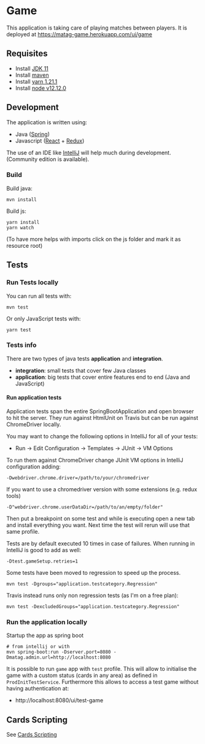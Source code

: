 # Game

This application is taking care of playing matches between players.
It is deployed at https://matag-game.herokuapp.com/ui/game


## Requisites

 * Install [JDK 11](https://jdk.java.net/11/)
 * Install [maven](https://maven.apache.org/download.cgi)
 * Install [yarn 1.21.1](https://classic.yarnpkg.com/en/docs/install)
 * Install [node v12.12.0](https://nodejs.org/en/download/)

## Development

The application is written using:
 * Java ([Spring](https://spring.io/))
 * Javascript ([React](https://reactjs.org/) + [Redux](https://redux.js.org/))

The use of an IDE like [IntelliJ](https://www.jetbrains.com/idea/download/) will help much during development.
(Community edition is available).

### Build

Build java:

    mvn install
    
Build js:

    yarn install
    yarn watch
    
(To have more helps with imports click on the js folder and mark it as resource root)


## Tests

### Run Tests locally

You can run all tests with:

    mvn test
    
Or only JavaScript tests with:

    yarn test 

### Tests info

There are two types of java tests **application** and **integration**.

 * **integration**: small tests that cover few Java classes
 * **application**: big tests that cover entire features end to end (Java and JavaScript)

#### Run application tests

Application tests span the entire SpringBootApplication and open browser to hit the server.
They run against HtmlUnit on Travis but can be run against ChromeDriver locally.

You may want to change the following options in IntelliJ for all of your tests:
 - Run -> Edit Configuration -> Templates -> JUnit -> VM Options

To run them against ChromeDriver change JUnit VM options in IntelliJ configuration adding:

    -Dwebdriver.chrome.driver=/path/to/your/chromedriver

If you want to use a chromedriver version with some extensions (e.g. redux tools)

    -D"webdriver.chrome.userDataDir=/path/to/an/empty/folder"

Then put a breakpoint on some test and while is executing open a new tab and install everything you want.
Next time the test will rerun will use that same profile.

Tests are by default executed 10 times in case of failures.
When running in IntelliJ is good to add as well:

    -Dtest.gameSetup.retries=1 

Some tests have been moved to regression to speed up the process.

    mvn test -Dgroups="application.testcategory.Regression"
    
Travis instead runs only non regression tests (as I'm on a free plan):

    mvn test -DexcludedGroups="application.testcategory.Regression"

### Run the application locally

Startup the app as spring boot

    # from intellij or with
    mvn spring-boot:run -Dserver.port=8080 -Dmatag.admin.url=http://localhost:8080


It is possible to run `game` app with `test` profile.
This will allow to initialise the game with a custom status (cards in any area) as defined in `ProdInitTestService`.
Furthermore this allows to access a test game without having authentication at:
 - http://localhost:8080/ui/test-game


## Cards Scripting

See [Cards Scripting](../cards/README.md)
